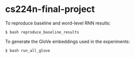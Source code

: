 # cs224n-final-project

To reproduce baseline and word-level RNN results:

`$ bash reproduce_baseline_results`

To generate the GloVe embeddings used in the experiments:

`$ bash run_all_glove`
